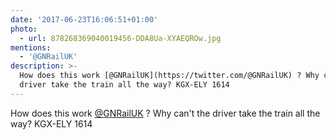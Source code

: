 ```yaml
---
date: '2017-06-23T16:06:51+01:00'
photo:
  - url: 878268369040019456-DDA8Ua-XYAEQROw.jpg
mentions:
  - '@GNRailUK'
description: >-
  How does this work [@GNRailUK](https://twitter.com/@GNRailUK) ? Why can't the
  driver take the train all the way? KGX-ELY 1614
---
```

How does this work [@GNRailUK](https://twitter.com/@GNRailUK) ? Why can't the driver take the train all the way? KGX-ELY 1614 
